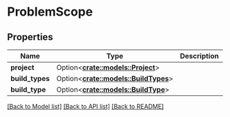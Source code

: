 # ProblemScope

## Properties

Name | Type | Description | Notes
------------ | ------------- | ------------- | -------------
**project** | Option<[**crate::models::Project**](project.md)> |  | [optional]
**build_types** | Option<[**crate::models::BuildTypes**](buildTypes.md)> |  | [optional]
**build_type** | Option<[**crate::models::BuildType**](buildType.md)> |  | [optional]

[[Back to Model list]](../README.md#documentation-for-models) [[Back to API list]](../README.md#documentation-for-api-endpoints) [[Back to README]](../README.md)


